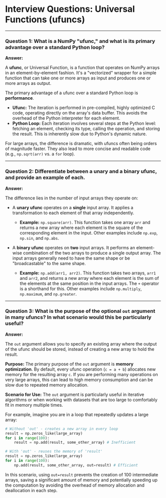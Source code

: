 # Interview Questions: Universal Functions (ufuncs)

---

### Question 1: What is a NumPy "ufunc," and what is its primary advantage over a standard Python loop?

**Answer:**

A **ufunc**, or Universal Function, is a function that operates on NumPy arrays in an element-by-element fashion. It's a "vectorized" wrapper for a simple function that can take one or more arrays as input and produces one or more arrays as output.

The primary advantage of a ufunc over a standard Python loop is **performance**.

-   **Ufunc:** The iteration is performed in pre-compiled, highly optimized C code, operating directly on the array's data buffer. This avoids the overhead of the Python interpreter for each element.
-   **Python Loop:** Each iteration involves several steps at the Python level: fetching an element, checking its type, calling the operation, and storing the result. This is inherently slow due to Python's dynamic nature.

For large arrays, the difference is dramatic, with ufuncs often being orders of magnitude faster. They also lead to more concise and readable code (e.g., `np.sqrt(arr)` vs. a `for` loop).

---

### Question 2: Differentiate between a unary and a binary ufunc, and provide an example of each.

**Answer:**

The difference lies in the number of input arrays they operate on:

-   A **unary ufunc** operates on a **single** input array. It applies a transformation to each element of that array independently.
    -   **Example:** `np.square(arr)`. This function takes one array `arr` and returns a new array where each element is the square of the corresponding element in the input. Other examples include `np.exp`, `np.sin`, and `np.abs`.

-   A **binary ufunc** operates on **two** input arrays. It performs an element-wise combination of the two arrays to produce a single output array. The input arrays generally need to have the same shape or be "broadcastable" to the same shape.
    -   **Example:** `np.add(arr1, arr2)`. This function takes two arrays, `arr1` and `arr2`, and returns a new array where each element is the sum of the elements at the same position in the input arrays. The `+` operator is a shorthand for this. Other examples include `np.multiply`, `np.maximum`, and `np.greater`.

---

### Question 3: What is the purpose of the optional `out` argument in many ufuncs? In what scenario would this be particularly useful?

**Answer:**

The `out` argument allows you to specify an existing array where the output of the ufunc should be stored, instead of creating a new array to hold the result.

**Purpose:**
The primary purpose of the `out` argument is **memory optimization**. By default, every ufunc operation (`c = a + b`) allocates new memory for the resulting array `c`. If you are performing many operations on very large arrays, this can lead to high memory consumption and can be slow due to repeated memory allocation.

**Scenario for Use:**
The `out` argument is particularly useful in iterative algorithms or when working with datasets that are too large to comfortably fit in memory multiple times.

For example, imagine you are in a loop that repeatedly updates a large array:
```python
# Without 'out' - creates a new array in every loop
result = np.zeros_like(large_array)
for i in range(100):
    result = np.add(result, some_other_array) # Inefficient

# With 'out' - reuses the memory of 'result'
result = np.zeros_like(large_array)
for i in range(100):
    np.add(result, some_other_array, out=result) # Efficient
```
In this scenario, using `out=result` prevents the creation of 100 intermediate arrays, saving a significant amount of memory and potentially speeding up the computation by avoiding the overhead of memory allocation and deallocation in each step.
